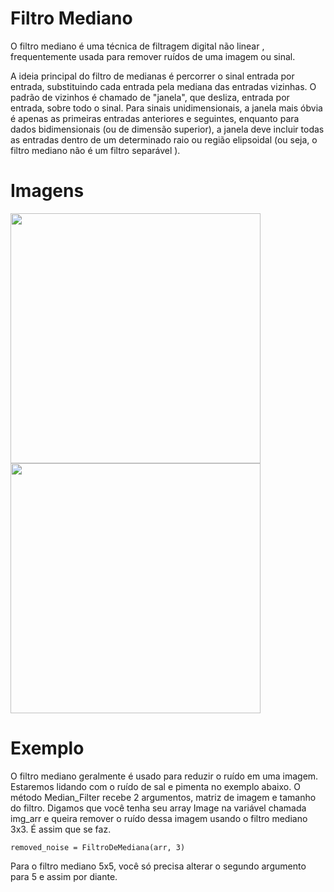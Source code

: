 # Filtro Mediano
O filtro mediano é uma técnica de filtragem digital não linear , frequentemente usada para remover ruídos de uma imagem ou sinal.

A ideia principal do filtro de medianas é percorrer o sinal entrada por entrada, substituindo cada entrada pela mediana das entradas vizinhas. O padrão de vizinhos é chamado de "janela", que desliza, entrada por entrada, sobre todo o sinal. Para sinais unidimensionais, a janela mais óbvia é apenas as primeiras entradas anteriores e seguintes, enquanto para dados bidimensionais (ou de dimensão superior), a janela deve incluir todas as entradas dentro de um determinado raio ou região elipsoidal (ou seja, o filtro mediano não é um filtro separável ).

# Imagens 

<div align="left">
  <img height="400em" src="https://user-images.githubusercontent.com/71026262/200625721-351c3135-2adb-4980-ba83-ee331e2cd05a.png"/>
  <img height="400em" src="https://user-images.githubusercontent.com/71026262/200625732-87ae083e-087b-4a7b-96b0-b5635332be3d.png"/>
</div>

# Exemplo
O filtro mediano geralmente é usado para reduzir o ruído em uma imagem. Estaremos lidando com o ruído de sal e pimenta no exemplo abaixo. O método Median_Filter recebe 2 argumentos, matriz de imagem e tamanho do filtro. Digamos que você tenha seu array Image na variável chamada img_arr e queira remover o ruído dessa imagem usando o filtro mediano 3x3. É assim que se faz.

```
removed_noise = FiltroDeMediana(arr, 3)
```

Para o filtro mediano 5x5, você só precisa alterar o segundo argumento para 5 e assim por diante.
